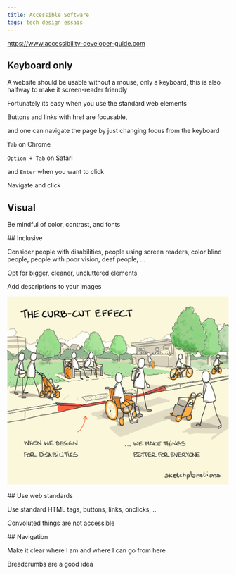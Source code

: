 ```yaml
---
title: Accessible Software 
tags: tech design essais 
---
```


<https://www.accessibility-developer-guide.com>


## Keyboard only 

A website should be usable without a mouse, only a keyboard, this is also halfway to make it screen-reader friendly 

Fortunately its easy when you use the standard web elements

Buttons and links with href are focusable, 

and one can navigate the page by just changing focus from the keyboard  

`Tab` on Chrome 

`Option + Tab` on Safari 

and `Enter` when you want to click 

Navigate and click 

## Visual 

Be mindful of color, contrast, and fonts 

## Inclusive 

Consider people with disabilities, people using screen readers, color blind people, people with poor vision, deaf people, ...   

Opt for bigger, cleaner, uncluttered elements 

Add descriptions to your images 

![](/static/img/curb-cut-effect.png)

## Use web standards 

Use standard HTML tags, buttons, links, onclicks, .. 

Convoluted things are not accessible 

## Navigation 

Make it clear where I am and where I can go from here 

Breadcrumbs are a good idea 

